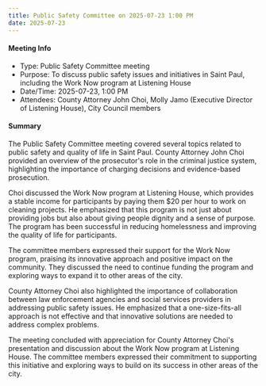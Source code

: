 ```yaml
---
title: Public Safety Committee on 2025-07-23 1:00 PM
date: 2025-07-23
---
```

#### Meeting Info
* Type: Public Safety Committee meeting
* Purpose: To discuss public safety issues and initiatives in Saint Paul, including the Work Now program at Listening House
* Date/Time: 2025-07-23, 1:00 PM
* Attendees: County Attorney John Choi, Molly Jamo (Executive Director of Listening House), City Council members

#### Summary

The Public Safety Committee meeting covered several topics related to public safety and quality of life in Saint Paul. County Attorney John Choi provided an overview of the prosecutor's role in the criminal justice system, highlighting the importance of charging decisions and evidence-based prosecution.

Choi discussed the Work Now program at Listening House, which provides a stable income for participants by paying them $20 per hour to work on cleaning projects. He emphasized that this program is not just about providing jobs but also about giving people dignity and a sense of purpose. The program has been successful in reducing homelessness and improving the quality of life for participants.

The committee members expressed their support for the Work Now program, praising its innovative approach and positive impact on the community. They discussed the need to continue funding the program and exploring ways to expand it to other areas of the city.

County Attorney Choi also highlighted the importance of collaboration between law enforcement agencies and social services providers in addressing public safety issues. He emphasized that a one-size-fits-all approach is not effective and that innovative solutions are needed to address complex problems.

The meeting concluded with appreciation for County Attorney Choi's presentation and discussion about the Work Now program at Listening House. The committee members expressed their commitment to supporting this initiative and exploring ways to build on its success in other areas of the city.

